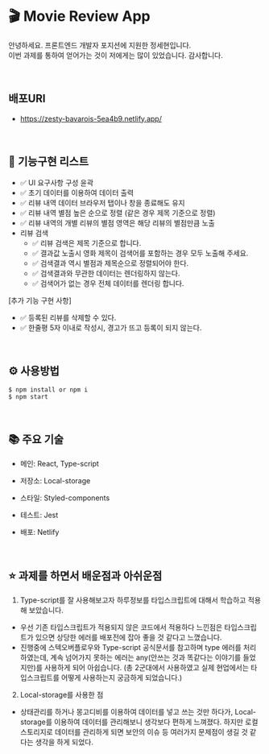 # 🎬 Movie Review App

안녕하세요. 프론트엔드 개발자 포지션에 지원한 정세현입니다.
<br>
이번 과제를 통하여 얻어가는 것이 저에게는 많이 있었습니다. 감사합니다.

<br>

## 배포URl

- https://zesty-bavarois-5ea4b9.netlify.app/

<br>

## 📝 기능구현 리스트

- ✅ UI 요구사항 구성 윤곽
- ✅ 초기 데이터를 이용하여 데이터 출력
- ✅ 리뷰 내역 데이터 브라우저 탭이나 창을 종료해도 유지
- ✅ 리뷰 내역 별점 높은 순으로 정렬 (같은 경우 제목 기준으로 정렬)
- ✅ 리뷰 내역의 개별 리뷰의 별점 영역은 해당 리뷰의 별점만큼 노출
- 리뷰 검색
  - ✅ 리뷰 검색은 제목 기준으로 합니다.
  - ✅ 결과값 노출시 영화 제목이 검색어를 포함하는 경우 모두 노출해 주세요.
  - ✅ 검색결과 역시 별점과 제목순으로 정렬되어야 한다.
  - ✅ 검색결과와 무관한 데이터는 렌더링하지 않는다.
  - ✅ 검색어가 없는 경우 전체 데이터를 렌더링 합니다.

[추가 기능 구현 사항]

- ✅ 등록된 리뷰를 삭제할 수 있다.
- ✅ 한줄평 5자 이내로 작성시, 경고가 뜨고 등록이 되지 않는다.

<br>

## ⚙️ 사용방법

```
$ npm install or npm i
$ npm start
```

<br>

## 📚 주요 기술

- 메인: React, Type-script

- 저장소: Local-storage

- 스타일: Styled-components

- 테스트: Jest

- 배포: Netlify

<br>

## ⭐️ 과제를 하면서 배운점과 아쉬운점

1. Type-script를 잘 사용해보고자 하루정보를 타입스크립트에 대해서 학습하고 적용해 보았습니다.

- 우선 기존 타입스크립트가 적용되지 않은 코드에서 적용하다 느낀점은 타입스크립트가 있으면 상당한 에러를 배포전에 잡아 좋을 것 같다고 느꼈습니다.
- 진행중에 스텍오버플로우와 Type-script 공식문서를 참고하며 type 에러를 처리하였는데, 계속 넘어가지 못하는 에러는 any(안쓰는 것과 똑같다는 이야기를 들었지만)를 사용하게 되어 아쉽습니다. (총 2군대에서 사용하였고 실제 현업에서는 타입스크립트를 어떻게 사용하는지 궁금하게 되었습니다.)

2. Local-storage를 사용한 점

- 상태관리를 하거나 몽고디비를 이용하여 데이터를 넣고 쓰는 것만 하다가, Local-storage를 이용하여 데이터를 관리해보니 생각보다 편하게 느껴졌다. 하지만 로컬스토리지로 데이터를 관리하게 되면 보안의 이슈 등 여러가지 문제점이 생길 것 같다는 생각을 하게 되었다.
